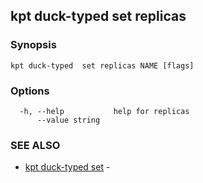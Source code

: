 ## kpt duck-typed  set replicas



### Synopsis



```
kpt duck-typed  set replicas NAME [flags]
```

### Options

```
  -h, --help           help for replicas
      --value string   
```

### SEE ALSO

* [kpt duck-typed  set](kpt_duck-typed__set.md)	 - 

